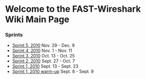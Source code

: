 # Welcome to the FAST-Wireshark Wiki Main Page #

### Sprints ###
  * [Sprint 5, 2010](Sprint_2010_05.md) Nov. 29 - Dec. 9
  * [Sprint 4, 2010](Sprint_2010_04.md) Nov. 1 - Nov. 11
  * [Sprint 3, 2010](Sprint_2010_03.md) Oct. 13 - Oct. 25
  * [Sprint 2, 2010](Sprint_2010_02.md) Sept. 27 - Oct. 7
  * [Sprint 1, 2010](Sprint_2010_01.md) Sept. 13 - Sept. 23
  * [Sprint 1, 2010 warm-up](Sprint_2010_01_pre.md) Sept. 8 - Sept. 9